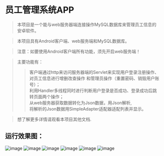 # 员工管理系统APP

>本项目是一个能与web服务器端连接操作MySQL数据库来管理员工信息的安卓软件。

>本项目具有Android客户端、web服务端和MySQL数据库。

>注意：如要使用Android客户端所有功能，须先开启web服务端！

>主要功能有： 
>>客户端通过http来访问服务器端的Servlet来实现用户登录注册操作、<br>
对员工信息进行增删改查操作 和管理员操作（重置密码、销毁用户账号）；<br>
利用Handler多线程同时进行判断用户登录是否成功、登录成功后跳转页面两个操作；<br> 
从web服务器获取数据转化为Json数据，用Json解析, <br> 
将解析的Json数据用SimpleAdapter适配器适配列表并显示。

> 想了解更多详情请观看本项目其他文档.

## 运行效果图：
![image](https://github.com/zhangwei199/Android_Staff/raw/master/项目效果图/1.png)
![image](https://github.com/zhangwei199/Android_Staff/raw/master/项目效果图/2.png)
![image](https://github.com/zhangwei199/Android_Staff/raw/master/项目效果图/3.png)
![image](https://github.com/zhangwei199/Android_Staff/raw/master/项目效果图/4.png)
![image](https://github.com/zhangwei199/Android_Staff/raw/master/项目效果图/5.png)
![image](https://github.com/zhangwei199/Android_Staff/raw/master/项目效果图/6.png)
